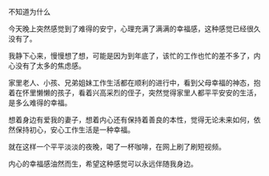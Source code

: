 不知道为什么

今天晚上突然感觉到了难得的安宁，心理充满了满满的幸福感，这种感觉已经很久没有了。

我静下心来，慢慢想了想，可能是因为到年底了，该忙的工作也忙的差不多了，内心没有了太多的焦虑感。

家里老人、小孩、兄弟姐妹工作生活都在顺利的进行中，看到父母幸福的神态，抱着在怀里懒懒的孩子，看着兴高采烈的侄子，突然觉得家里人都平平安安的生活，是多么难得的幸福。

想着身边有爱我的妻子，想着内心还有保持着善良的本性，觉得无论未来如何，依然保持初心，安心工作生活是一种幸福。

就在这样一个平平淡淡的夜晚，喝了一杯咖啡，在网上刷了刷短视频。

内心的幸福感油然而生，希望这种感觉可以永远伴随我身边。